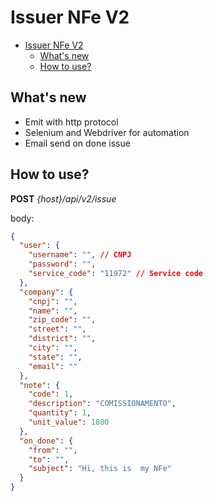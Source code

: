 # Issuer NFe V2

- [Issuer NFe V2](#issuer-nfe-v2)
  - [What's new](#whats-new)
  - [How to use?](#how-to-use)

## What's new

- Emit with http protocol
- Selenium and Webdriver for automation
- Email send on done issue

## How to use?

**POST** _{host}/api/v2/issue_

body:

```json
{
  "user": {
    "username": "", // CNPJ
    "password": "",
    "service_code": "11972" // Service code
  },
  "company": {
    "cnpj": "",
    "name": "",
    "zip_code": "",
    "street": "",
    "district": "",
    "city": "",
    "state": "",
    "email": ""
  },
  "note": {
    "code": 1,
    "description": "COMISSIONAMENTO",
    "quantity": 1,
    "unit_value": 1800
  },
  "on_done": {
    "from": "",
    "to": "",
    "subject": "Hi, this is  my NFe"
  }
}
```
